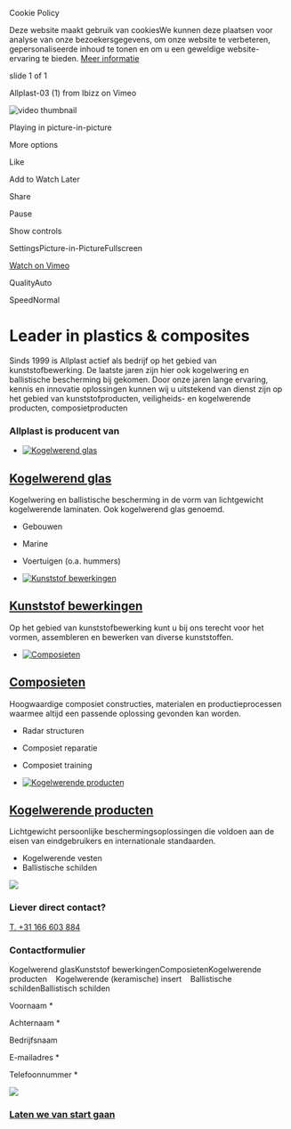 Cookie Policy

Deze website maakt gebruik van cookiesWe kunnen deze plaatsen voor analyse van onze bezoekersgegevens, om onze website te verbeteren, gepersonaliseerde inhoud te tonen en om u een geweldige website-ervaring te bieden. [Meer informatie](https://www.allplast.nl/cookies)

slide 1 of 1

Allplast-03 (1) from Ibizz on Vimeo

![video thumbnail](https://i.vimeocdn.com/video/1745799378-bde881ff4d9635e359a44683ff6b1b9799cf278ea444bfe7f2766d2a4e17fa85-d?mw=80&q=85)

Playing in picture-in-picture

More options

Like

Add to Watch Later

Share

Pause

Show controls

SettingsPicture-in-PictureFullscreen

[Watch on Vimeo](https://vimeo.com/879322471)

QualityAuto

SpeedNormal

# Leader in plastics & composites

Sinds 1999 is Allplast actief als bedrijf op het gebied van kunststofbewerking. De laatste jaren zijn hier ook kogelwering en ballistische bescherming bij gekomen. Door onze jaren lange ervaring, kennis en innovatie oplossingen kunnen wij u uitstekend van dienst zijn op het gebied van kunststofproducten, veiligheids- en kogelwerende producten, composietproducten

### Allplast is producent van

- [![Kogelwerend glas](https://www.allplast.nl/media/images/productgroup/1/7/174_gettyimages-157475633.webp)](https://www.allplast.nl/kogelwerend-glas)





## [Kogelwerend glas](https://www.allplast.nl/kogelwerend-glas)







Kogelwering en ballistische bescherming in de vorm van lichtgewicht kogelwerende laminaten. Ook kogelwerend glas genoemd.



- Gebouwen
- Marine
- Voertuigen (o.a. hummers)

- [![Kunststof bewerkingen](https://www.allplast.nl/media/images/productgroup/2/2/223_algemeen-pet-2.webp)](https://www.allplast.nl/kunststof-bewerkingen)





## [Kunststof bewerkingen](https://www.allplast.nl/kunststof-bewerkingen)







Op het gebied van kunststofbewerking kunt u bij ons terecht voor het vormen, assembleren en bewerken van diverse kunststoffen.

- [![Composieten](https://www.allplast.nl/media/images/productgroup/2/2/226_gettyimages-1356651824.webp)](https://www.allplast.nl/composieten)





## [Composieten](https://www.allplast.nl/composieten)







Hoogwaardige composiet constructies, materialen en productieprocessen waarmee altijd een passende oplossing gevonden kan worden.



- Radar structuren
- Composiet reparatie
- Composiet training

- [![Kogelwerende producten](https://www.allplast.nl/media/images/productgroup/2/1/212_adobestock-409302110.webp)](https://www.allplast.nl/kogelwerende-producten)





## [Kogelwerende producten](https://www.allplast.nl/kogelwerende-producten)







Lichtgewicht persoonlijke beschermingsoplossingen die voldoen aan de eisen van eindgebruikers en internationale standaarden.



- Kogelwerende vesten
- Ballistische schilden

![](https://www.allplast.nl/public/themes/www/_compiled/images/employee.png)

### Liever direct contact?

[T. +31 166 603 884](tel:+31166603884)

### Contactformulier

Kogelwerend glasKunststof bewerkingenComposietenKogelwerende producten    Kogelwerende (keramische) insert    Ballistische schildenBallistisch schilden

Voornaam \*

Achternaam \*

Bedrijfsnaam

E-mailadres \*

Telefoonnummer \*

![](https://www.allplast.nl/media/images/cta/2/8/287_dsf9090.webp)

### [Laten we van start gaan](https://www.allplast.nl/contact)